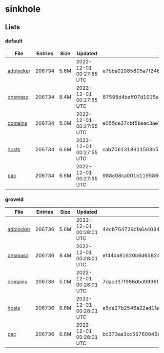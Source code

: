 # sinkhole

## Lists

### default

|File|Entries|Size|Updated|Hash|
|-|-|-|-|-|
|[adblocker](https://raw.githubusercontent.com/groveld/sinkhole/lists/default/adblocker.txt)|206734|5.6M|2022-12-01 00:27:55 UTC|e7bba01985805a7f246a75ac2905471c5dc074cf3b0fb8e404b6cf2e087fab1d|
|[dnsmasq](https://raw.githubusercontent.com/groveld/sinkhole/lists/default/dnsmasq.txt)|206734|8.4M|2022-12-01 00:27:55 UTC|87598d4beff07d1015a621bb877a12b5204875f0bec873c5e31804b22c603ac4|
|[domains](https://raw.githubusercontent.com/groveld/sinkhole/lists/default/domains.txt)|206734|5.0M|2022-12-01 00:27:55 UTC|e055ce37cbf5beac3ae772f39cac2ce39ff2129f9d181bfc1a9d0de522f7ab05|
|[hosts](https://raw.githubusercontent.com/groveld/sinkhole/lists/default/hosts.txt)|206734|6.6M|2022-12-01 00:27:55 UTC|cab7061318911503b533334440aaf15b334067274282d026673d08a130beab57|
|[pac](https://raw.githubusercontent.com/groveld/sinkhole/lists/default/pac.txt)|206734|6.6M|2022-12-01 00:27:55 UTC|988c08ca001b119586d28c473ad1df2de6bff1bee5878b8028850d443f6531b3|

### groveld

|File|Entries|Size|Updated|Hash|
|-|-|-|-|-|
|[adblocker](https://raw.githubusercontent.com/groveld/sinkhole/lists/groveld/adblocker.txt)|206736|5.6M|2022-12-01 00:28:01 UTC|44cb764729cfa6a408422651e4ee1489068607a612bf23314c2086f455d35f0e|
|[dnsmasq](https://raw.githubusercontent.com/groveld/sinkhole/lists/groveld/dnsmasq.txt)|206736|8.4M|2022-12-01 00:28:01 UTC|ef44da81620b9d65824313a6d4bd370a8da94e24d32d0edaa084ce81e3f2aa29|
|[domains](https://raw.githubusercontent.com/groveld/sinkhole/lists/groveld/domains.txt)|206736|5.0M|2022-12-01 00:28:01 UTC|7daed37f986dbd9996f30ee498b8f5e04652b674be3d93daaf6709c40c1c2e9b|
|[hosts](https://raw.githubusercontent.com/groveld/sinkhole/lists/groveld/hosts.txt)|206736|6.6M|2022-12-01 00:28:01 UTC|e5de27b2546a22ad1fa0aa886530db630a5e83083a6f90941a18b4e18ec23588|
|[pac](https://raw.githubusercontent.com/groveld/sinkhole/lists/groveld/pac.txt)|206736|6.6M|2022-12-01 00:28:01 UTC|bc373aa3cc56760045a181dfea82f270bd64f596eeaa38190b7170b08cb52944|
